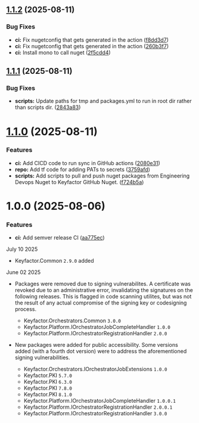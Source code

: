 ## [1.1.2](https://github.com/Keyfactor/public-nuget-packages/compare/v1.1.1...v1.1.2) (2025-08-11)


### Bug Fixes

* **ci:** Fix nugetconfig that gets generated in the action ([f8dd3d7](https://github.com/Keyfactor/public-nuget-packages/commit/f8dd3d78fc6ef5703a93436cf1f18874e3d02faf))
* **ci:** Fix nugetconfig that gets generated in the action ([260b3f7](https://github.com/Keyfactor/public-nuget-packages/commit/260b3f77595698d68284a29222db1c3f8fce5a8e))
* **ci:** Install mono to call nuget ([2f5cdd4](https://github.com/Keyfactor/public-nuget-packages/commit/2f5cdd42a96df83339bc9db19def5ba86c670d8a))

## [1.1.1](https://github.com/Keyfactor/public-nuget-packages/compare/v1.1.0...v1.1.1) (2025-08-11)


### Bug Fixes

* **scripts:** Update paths for tmp and packages.yml to run in root dir rather than scripts dir. ([2843a83](https://github.com/Keyfactor/public-nuget-packages/commit/2843a832fe19254a2b020e5da2b21b69aa0668cb))

# [1.1.0](https://github.com/Keyfactor/public-nuget-packages/compare/v1.0.0...v1.1.0) (2025-08-11)


### Features

* **ci:** Add CICD code to run sync in GitHub actions ([2080e31](https://github.com/Keyfactor/public-nuget-packages/commit/2080e314e38f9f35f50aff059ec70962c6b367ea))
* **repo:** Add tf code for adding PATs to secrets ([3759afd](https://github.com/Keyfactor/public-nuget-packages/commit/3759afdd3a685f14c74c03bed84cd0ae112f2402))
* **scripts:** Add scripts to pull and push nuget packages from Engineering Devops Nuget to Keyfactor GitHub Nuget. ([f724b5a](https://github.com/Keyfactor/public-nuget-packages/commit/f724b5afd75328a82c078f44cd53e1b970ef5d9f))

# 1.0.0 (2025-08-06)


### Features

* **ci:** Add semver release CI ([aa775ec](https://github.com/Keyfactor/public-nuget-packages/commit/aa775ec6bc2bbbe52daf7043d1491691933b3ebc))

July 10 2025
* Keyfactor.Common `2.9.0` added

June 02 2025
* Packages were removed due to signing vulnerabilites. A certificate was revoked due to an administrative error, invalidating the signatures on the following releases. This is flagged in code scanning utilites, but was not the result of any actual compromise of the signing key or codesigning process.
    * Keyfactor.Orchestrators.Common `3.0.0`
    * Keyfactor.Platform.IOrchestratorJobCompleteHandler `1.0.0`
    * Keyfactor.Platform.IOrchestratorRegistrationHandler `2.0.0`

* New packages were added for public accessibility. Some versions added (with a fourth dot version) were to address the aforementioned signing vulnerabilities.
    * Keyfactor.Orchestrators.IOrchestratorJobExtensions `1.0.0`
    * Keyfactor.PKI `5.7.0`
    * Keyfactor.PKI `6.3.0`
    * Keyfactor.PKI `7.8.0`
    * Keyfactor.PKI `8.1.0`
    * Keyfactor.Platform.IOrchestratorJobCompleteHandler `1.0.0.1`
    * Keyfactor.Platform.IOrchestratorRegistrationHandler `2.0.0.1`
    * Keyfactor.Platform.IOrchestratorRegistrationHandler `3.0.0`
